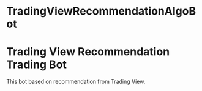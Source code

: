 # TradingViewRecommendationAlgoBot
<h1>Trading View Recommendation Trading Bot</h1>
<p>This bot based on recommendation from Trading View.</p>
